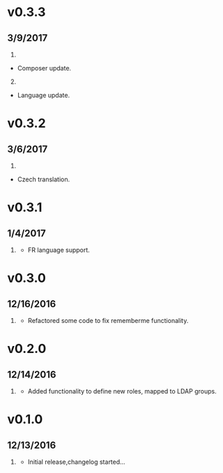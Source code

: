 # v0.3.3
## 3/9/2017

1. [](#bugfix)
  * Composer update.
2. [](#bugfix)
  * Language update.

# v0.3.2
## 3/6/2017

1. [](#new)
  * Czech translation.

# v0.3.1
## 1/4/2017

1. [](#new)
   * FR language support.

# v0.3.0
## 12/16/2016

1. [](#bugfix)
   * Refactored some code to fix rememberme functionality.

# v0.2.0
## 12/14/2016

1. [](#new)
   * Added functionality to define new roles, mapped to LDAP groups.

# v0.1.0
## 12/13/2016

1. [](#new)
   * Initial release,changelog started...

